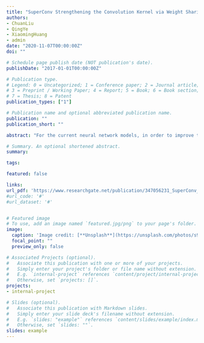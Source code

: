 ```yaml
---
title: "SuperConv Strengthening the Convolution Kernel via Weight Sharing."
authors:
- ChuanLiu
- QingYe
- XiaomingHuang
- admin
date: "2020-11-07T00:00:00Z"
doi: ""

# Schedule page publish date (NOT publication's date).
publishDate: "2017-01-01T00:00:00Z"

# Publication type.
# Legend: 0 = Uncategorized; 1 = Conference paper; 2 = Journal article;
# 3 = Preprint / Working Paper; 4 = Report; 5 = Book; 6 = Book section;
# 7 = Thesis; 8 = Patent
publication_types: ["1"]

# Publication name and optional abbreviated publication name.
publication: ""
publication_short: ""

abstract: "For the current neural network models, in order to improve the accuracy of the models, we need efficient plug-and-play modules. Therefore, many efficient plug-and-play operations are proposed, such as Asymmetric Convolution Block (ACB). However, the introduction of multi-branch convolution kernels in ACB increases the trainable parameters, which is an extra burden to the training of large models. In this work, SuperConv is proposed to reduce the trainable parameters while maintaining the advantages of ACB. SuperConv utilizes the method in single-path NAS to encode the convolution kernels of different sizes in multiple branches into a super-kernel, so that the convolution kernels can share some weights with each other. In addition, we introduce SuperConv into MixConv and propose SuperMixConv (SP-MixConv). To verify the effectiveness of SP-MixConv, ACB, MixConv and SP-MixConv are inserted into the Cifar-quick model and the model with SP-MixConv gets the best accuracy on CIFAR-10 and CIFAR-100. And SuperConv and SP-MixConv will not add extra burden in inference. Simultaneously, SuperConv is very easy to implement, using existing tools such as Pytorch, and is also an interesting attempt for the design of efficient plug-and-play convolution block."

# Summary. An optional shortened abstract.
summary:

tags:

featured: false

links:
url_pdf: 'https://www.researchgate.net/publication/347056231_SuperConv_Strengthening_the_Convolution_Kernel_via_Weight_Sharing'
#url_code: '#'
#url_dataset: '#'


# Featured image
# To use, add an image named `featured.jpg/png` to your page's folder. 
image:
  caption: 'Image credit: [**Unsplash**](https://unsplash.com/photos/s9CC2SKySJM)'
  focal_point: ""
  preview_only: false

# Associated Projects (optional).
#   Associate this publication with one or more of your projects.
#   Simply enter your project's folder or file name without extension.
#   E.g. `internal-project` references `content/project/internal-project/index.md`.
#   Otherwise, set `projects: []`.
projects:
- internal-project

# Slides (optional).
#   Associate this publication with Markdown slides.
#   Simply enter your slide deck's filename without extension.
#   E.g. `slides: "example"` references `content/slides/example/index.md`.
#   Otherwise, set `slides: ""`.
slides: example
---
```

